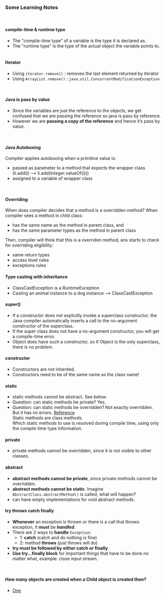 ### Some Learning Notes ###

&nbsp;

#### compile-time & runtime type ####
* The "compile-time type" of a variable is the type it is declared as. 
* The "runtime type" is the type of the actual object the variable points to. 
&nbsp;

#### Iterator ####
* Using `iterator.remove()` : removes the last element returned by iterator
* Using `ArrayList.remove()` : `java.util.ConcurrentModificationException`

&nbsp;

#### Java is pass by value ####
* Since the variables are just the reference to the objects, we get confused that we are passing the reference so java is pass by reference. 
* However we are **passing a copy of the reference** and hence it’s pass by value.

&nbsp;

#### Java Autoboxing ####
Compiler applies autoboxing when a primitive value is: 
* passed as parameter to a method that expects the wrapper class (li.add(i) --> li.add(Integer.valueOf(i)))
* assigned to a variable of wrapper class

&nbsp;

#### Overriding ####
When does compiler decides that a method is a overridden method? 
When compiler sees a method in child class: 
* has the same name as the method in parent class, and 
* has the same parameter types as the method in parent class
&nbsp;

Then, compiler will think that this is a overriden method, ans starts to check for overriding eligibility: 
* same return types
* access level rules
* exceptions rules
&nbsp;

#### Type casting with inheritance ####
* ClassCastException is a RuntimeException
* Casting an animal instance to a dog instance --> ClassCastException
&nbsp;

#### super() ####
* If a constructor does not explicitly invoke a superclass constructor, the Java compiler automatically inserts a call to the no-argument constructor of the superclass. 
* If the super class does not have a no-argument constructor, you will get a compile-time error. 
* Object does have such a constructor, so if Object is the only superclass, there is no problem.
&nbsp;

#### constructor ####
* Constructors are not inherited. 
* Constructors need to be of the same name as the class name!
&nbsp;

#### static ####
* static methods cannot be abstract. See below. 
* Question: can static methods be private? Yes. 
* Question: can static methods be overridden? Not exactly overridden. But it has no errors. [Reference](http://geekexplains.blogspot.com/2008/06/can-you-override-static-methods-in-java.html)   
Static methods are class methods.   
Which static methods to use is resolved during compile time, using only the compile time type information. 
&nbsp;

#### private ####
* private methods cannot be overridden, since it is not visible to other classes. 
&nbsp;

#### abstract ####
* **abstract methods cannot be private**, since private methods cannot be overridden. 
* **abstract methods cannot be static**. Imagine `AbstractClass.abstractMethod()` is called, what will happen? 
* can have empty implementations for void abstract methods. 
&nbsp;

#### try throws catch finally ####
* **Whenever** an exception is thrown or there is a call that throws exception, it **must** be _**handled**_. 
* There are 2 ways to **handle** `Exception`: 
  * 1: **catch**  (catch and do nothing is fine)
  * 2: method **throws**  (just throws will do)
* **try must be followed by either catch or finally**.  
* **Use try...finally block** for important things that have to be done no matter what, example: close input stream. 

&nbsp;

#### How many objects are created when a Child object is created then? ####
* [One](https://stackoverflow.com/questions/16498211/does-creating-an-instance-of-a-child-class-automatically-create-its-super-class)

&nbsp;

